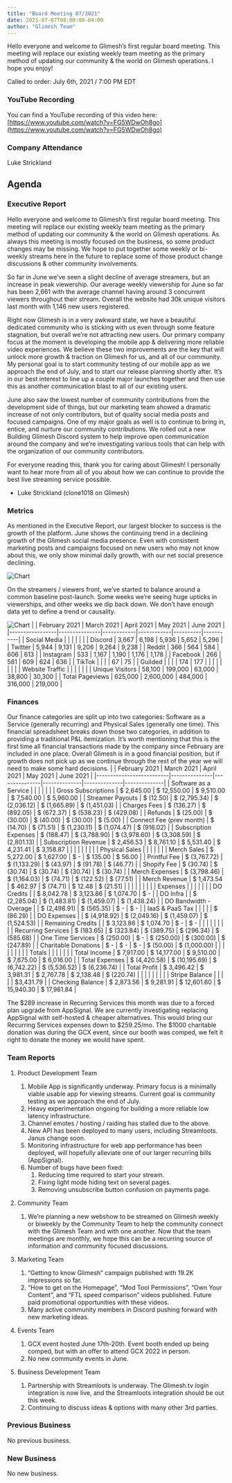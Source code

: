```yaml
---
title: "Board Meeting 07/2021"
date: 2021-07-07T08:00:00-04:00
author: "Glimesh Team"
---
```


Hello everyone and welcome to Glimesh’s first regular board meeting. This meeting will replace our existing weekly team meeting as the primary method of updating our community & the world on Glimesh operations. I hope you enjoy!

Called to order: July 6th, 2021 / 7:00 PM EDT

### YouTube Recording
You can find a YouTube recording of this video here: [https://www.youtube.com/watch?v=FG5WDwOh8go](https://www.youtube.com/watch?v=FG5WDwOh8go)

### Company Attendance

Luke Strickland

## Agenda

### Executive Report

Hello everyone and welcome to Glimesh’s first regular board meeting. This meeting will replace our existing weekly team meeting as the primary method of updating our community & the world on Glimesh operations. As always this meeting is mostly focused on the business, so some product changes may be missing. We hope to put together some weekly or bi-weekly streams here in the future to replace some of those product change discussions & other community involvements.

So far in June we’ve seen a slight decline of average streamers, but an increase in peak viewership. Our average weekly viewership for June so far has been 2,661 with the average channel having around 3 concurrent viewers throughout their stream. Overall the website had 30k unique visitors last month with 1,146 new users registered.

Right now Glimesh is in a very awkward state, we have a beautiful dedicated community who is sticking with us even through some feature stagnation, but overall we’re not attracting new users. Our primary company focus at the moment is developing the mobile app & delivering more reliable video experiences. We believe these two improvements are the key that will unlock more growth & traction on Glimesh for us, and all of our community. My personal goal is to start community testing of our mobile app as we approach the end of July, and to start our release planning shortly after. It’s in our best interest to line up a couple major launches together and then use this as another communication blast to all of our existing users.

June also saw the lowest number of community contributions from the development side of things, but our marketing team showed a dramatic increase of not only contributors, but of quality social media posts and focused campaigns. One of my major goals as well is to continue to bring in, entice, and nurture our community contributions. We rolled out a new Building Glimesh Discord system to help improve open communication around the company and we’re investigating various tools that can help with the organization of our community contributors.

For everyone reading this, thank you for caring about Glimesh! I personally want to hear more from all of you about how we can continue to provide the best live streaming service possible.

-   Luke Strickland (clone1018 on Glimesh)
    

### Metrics

As mentioned in the Executive Report, our largest blocker to success is the growth of the platform. June shows the continuing trend in a declining growth of the Glimesh social media presence. Even with consistent marketing posts and campaigns focused on new users who may not know about this, we only show minimal daily growth, with our net social presence declining.

![](https://lh3.googleusercontent.com/8IYWmEIbeYH0p5qkVQfkb9rOkOq4-8Sx9pLD_5IL4GJXPc5f3trIMDGKR-Cvc1tZYEkuyLMbdsGSa-Not_YKZClFQVqSMqMzRI-I6WrrN4QDtXmWWkzk3NNR_hlLll6Qg_IWyluf "Chart")

On the streamers / viewers front, we’ve started to balance around a common baseline post-launch. Some weeks we’re seeing huge upticks in viewerships, and other weeks we dip back down. We don’t have enough data yet to define a trend or causality.

![](https://lh6.googleusercontent.com/WNjQ8TolPmubMnt0macf6uHYyiubGMRXt78iy_XwReo0h_rEjGSXef7tA0DciXY1bM6xZsy426jhYzzIf_XhtA0fHCn1zuWVpoJSHn_1EjKI6l6c7A1YFpnpbC6fJqYytkifbBkt "Chart")
|                 | February 2021 | March 2021 | April 2021 | May 2021 | June 2021 |
|-----------------|---------------|------------|------------|----------|-----------|
| Social Media    |               |            |            |          |           |
| Discord         | 3,667         | 6,198      | 5,936      | 5,652    | 5,296     |
| Twitter         | 5,944         | 9,131      | 9,206      | 9,264    | 9,238     |
| Reddit          | 366           | 564        | 584        | 606      | 613       |
| Instagram       | 533           | 1,167      | 1,190      | 1,176    | 1,178     |
| Facebook        | 266           | 581        | 609        | 624      | 636       |
| TikTok          |               |            |            | 67       | 75        |
| Guilded         |               |            |            | 174      | 177       |
|                 |               |            |            |          |           |
| Website Traffic |               |            |            |          |           |
| Unique Visitors | 58,100        | 199,000    | 63,000     | 38,800   | 30,300    |
| Total Pageviews | 625,000       | 2,600,000  | 484,000    | 316,000  | 219,000   |
  

### Finances

Our finance categories are split up into two categories: Software as a Service (generally recurring) and Physical Sales (generally one time). This financial spreadsheet breaks down those two categories, in addition to providing a traditional P&L itemization. It’s worth mentioning that this is the first time all financial transactions made by the company since February are included in one place. Overall Glimesh is in a good financial position, but if growth does not pick up as we continue through the rest of the year we will need to make some hard decisions.
|                          | February 2021 | March 2021    | April 2021   | May 2021     | June 2021    |
|--------------------------|---------------|---------------|--------------|--------------|--------------|
| Software as a Service    |               |               |              |              |              |
| Gross Subscriptions      | $ 2,645.00    | $ 12,550.00   | $ 9,510.00   | $ 7,540.00   | $ 5,960.00   |
| Streamer Payouts         | $ (12.50)     | $ (2,795.34)  | $ (2,036.12) | $ (1,665.89) | $ (1,451.03) |
| Charges Fees             | $ (136.27)    | $ (892.05)    | $ (672.37)   | $ (538.23)   | $ (429.08)   |
| Refunds                  | $ (25.00)     | $ (30.00)     | $ (40.00)    | $ (30.00)    | $ (5.00)     |
| Connect Fee (prev month) | $ (14.70)     | $ (71.51)     | $ (1,230.11) | $ (1,074.47) | $ (916.02)   |
| Subscription Expenses    | $ (188.47)    | $ (3,788.90)  | $ (3,978.60) | $ (3,308.59) | $ (2,801.13) |
| Subscription Revenue     | $ 2,456.53    | $ 8,761.10    | $ 5,531.40   | $ 4,231.41   | $ 3,158.87   |
|                          |               |               |              |              |              |
| Physical Sales           |               |               |              |              |              |
| Merch Sales              | $ 5,272.00    | $ 1,627.00    | $ -          | $ 135.00     | $ 56.00      |
| Printful Fee             | $ (3,767.72)  | $ (1,133.29)  | $ (43.97)    | $ (91.78)    | $ (46.77)    |
| Shopify Fee              | $ (30.74)     | $ (30.74)     | $ (30.74)    | $ (30.74)    | $ (30.74)    |
| Merch Expenses           | $ (3,798.46)  | $ (1,164.03)  | $ (74.71)    | $ (122.52)   | $ (77.51)    |
| Merch Revenue            | $ 1,473.54    | $ 462.97      | $ (74.71)    | $ 12.48      | $ (21.51)    |
|                          |               |               |              |              |              |
| Expenses                 |               |               |              |              |              |
| DO Credits               |               | $ 8,042.78    | $ 3,123.86   | $ 1,074.70   | $ -          |
| DO Infra                 |               | $ (2,285.04)  | $ (1,483.81) | $ (1,459.07) | $ (1,438.24) |
| DO Bandwidth - Overage   |               | $ (2,498.91)  | $ (565.35)   | $ -          | $ -          |
| IaaS & PaaS Tax          |               |               |              |              | $ (86.29)    |
| DO Expenses              |               | $ (4,918.92)  | $ (2,049.16) | $ (1,459.07) | $ (1,524.53) |
| Remaining Credits        |               | $ 3,123.86    | $ 1,074.70   | $ -          | $ -          |
|                          |               |               |              |              |              |
| Recurring Services       | $ (183.65)    | $ (323.84)    | $ (389.75)   | $ (296.34)   | $ (585.68)   |
| One Time Services        | $ (250.00)    | $ -           | $ (250.00)   | $ (300.00)   | $ (247.89)   |
| Charitable Donations     | $ -           | $ -           | $ -          | $ (50.00)    | $ (1,000.00) |
|                          |               |               |              |              |              |
| Totals                   |               |               |              |              |              |
| Total Income             | $ 7,917.00    | $ 14,177.00   | $ 9,510.00   | $ 7,675.00   | $ 6,016.00   |
| Total Expenses           | $ (4,420.58)  | $ (10,195.69) | $ (6,742.22) | $ (5,536.52) | $ (6,236.74) |
| Total Profit             | $ 3,496.42    | $ 3,981.31    | $ 2,767.78   | $ 2,138.48   | $ (220.74)   |
|                          |               |               |              |              |              |
| Stripe Balance           |               |               |              |              | $3,431.79    |
| Checking Balance         | $ 2,873.56    | $ 9,281.91    | $ 12,601.60  | $ 15,940.30  | $ 17,981.84  |

The $289 increase in Recurring Services this month was due to a forced plan upgrade from AppSignal. We are currently investigating replacing AppSignal with self-hosted & cheaper alternatives. This would bring our Recurring Services expenses down to $259.25/mo. The $1000 charitable donation was during the GCX event, since our booth was comped, we felt it right to donate the money we would have spent.

### Team Reports

1.  Product Development Team
	1.  Mobile App is significantly underway. Primary focus is a minimally viable usable app for viewing streams. Current goal is community testing as we approach the end of July.
	2.  Heavy experimentation ongoing for building a more reliable low latency infrastructure.
	3.  Channel emotes / hosting / raiding has stalled due to the above.
	4.  New API has been deployed to many users, including Streamloots. Janus change soon.
	5.  Monitoring infrastructure for web app performance has been deployed, will hopefully alleviate one of our larger recurring bills (AppSignal).
	6.  Number of bugs have been fixed:
		1.  Reducing time required to start your stream.
		2.  Fixing light mode hiding text on several pages.
		3.  Removing unsubscribe button confusion on payments page.

2.  Community Team
	1.  We’re planning a new webshow to be streamed on Glimesh weekly or biweekly by the Community Team to help the community connect with the Glimesh Team and with one another. Now that the team meetings are monthly, we hope this can be a recurring source of information and community focused discussions.

3.  Marketing Team
	1.  “Getting to know Glimesh” campaign published with 19.2K impressions so far.
	2.  “How to get on the Homepage”, “Mod Tool Permissions”, “Own Your Content”, and “FTL speed comparison” videos published. Future paid promotional opportunities with these videos.
	3.  Many active community members in Discord pushing forward with new marketing ideas.

4.  Events Team
	1.  GCX event hosted June 17th-20th. Event booth ended up being comped, but with an offer to attend GCX 2022 in person.
	2.  No new community events in June.
 
5.  Business Development Team
	1. Partnership with Streamloots is underway. The Glimesh.tv login integration is now live, and the Streamloots integration should be out this week.
	2.  Continuing to discuss ideas & options with many other 3rd parties.
    

### Previous Business

No previous business.

### New Business

No new business.
